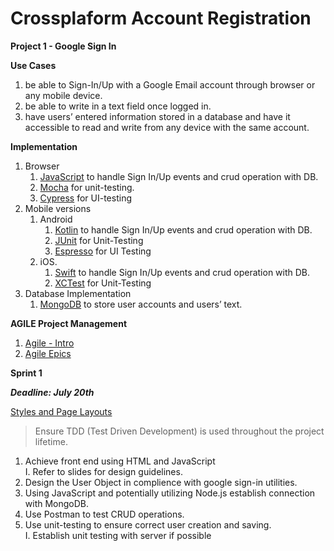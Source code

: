 # Crossplaform Account Registration
**Project 1 - Google Sign In**

**Use Cases**

1. be able to Sign-In/Up with a Google Email account through browser or any mobile device.
2. be able to write in a text field once logged in.
3. have users’ entered information stored in a database and have it accessible to read and write from any device with the same account.

**Implementation**

1. Browser
    1. [JavaScript](https://www.w3schools.com/js/) to handle Sign In/Up events and crud operation with DB.
    2. [Mocha](https://mochajs.org/api/) for unit-testing.
    3. [Cypress](https://docs.cypress.io/guides/overview/why-cypress) for UI-testing
2. Mobile versions
    1. Android
        1. [Kotlin](https://developer.android.com/kotlin/first) to handle Sign In/Up events and crud operation with DB.
        2. [JUnit](https://kotlinlang.org/docs/jvm-test-using-junit.html) for Unit-Testing
        3. [Espresso](https://developer.android.com/training/testing/espresso/basics) for UI Testing
    2. iOS.
        1. [Swift](https://developer.apple.com/documentation/swift) to handle Sign In/Up events and crud operation with DB.
        2. [XCTest](https://www.swift.org/documentation/server/guides/testing.html) for Unit-Testing
3. Database Implementation
    1. [MongoDB](https://www.mongodb.com/docs/) to store user accounts and users’ text.

**AGILE Project Management**

1. [Agile - Intro](https://www.atlassian.com/agile/manifesto)
2. [Agile Epics](https://www.atlassian.com/agile/project-management/epics-stories-themes)

**Sprint 1**

***Deadline: July 20th***

[Styles and Page Layouts](https://docs.google.com/presentation/d/1kot5xOeYVSjs1yHk9h_jGxeQww6u1mEL7SP4kJKXxps/edit?usp=sharing)
>Ensure TDD (Test Driven Development) is used throughout the project lifetime.

1. Achieve front end using HTML and JavaScript\
    I. Refer to slides for design guidelines.
2. Design the User Object in complience with google sign-in utilities.
3. Using JavaScript and potentially utilizing Node.js establish connection with MongoDB.
4. Use Postman to test CRUD operations.
5. Use unit-testing to ensure correct user creation and saving.\
    I. Establish unit testing with server if possible
